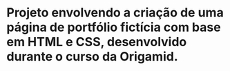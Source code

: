 # Projeto envolvendo a criação de uma página de portfólio fictícia com base em HTML e CSS, desenvolvido durante o curso da Origamid.
